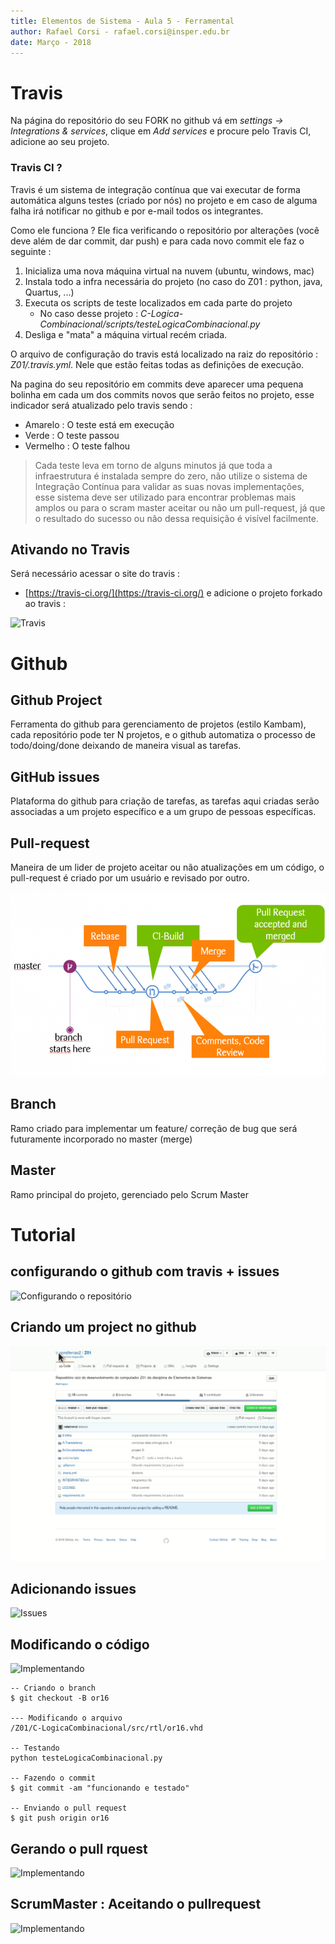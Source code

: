 ```yaml
---
title: Elementos de Sistema - Aula 5 - Ferramental
author: Rafael Corsi - rafael.corsi@insper.edu.br
date: Março - 2018
---
```


# Travis

Na página do repositório do seu FORK no github vá em *settings -> Integrations & services*, clique em *Add services* e procure pelo Travis CI, adicione ao seu projeto.

### Travis CI ?

Travis é um sistema de integração contínua que vai executar de forma automática alguns testes (criado por nós) no projeto e em caso de alguma falha irá notificar no github e por e-mail todos os integrantes.

Como ele funciona ? Ele fica verificando o repositório por alterações (você deve além de dar commit, dar push) e para cada novo commit ele faz o seguinte :

1. Inicializa uma nova máquina virtual na nuvem (ubuntu, windows, mac)
2. Instala todo a infra necessária do projeto (no caso do Z01 : python, java, Quartus, ...)
3. Executa os scripts de teste localizados em cada parte do projeto 
      - No caso desse projeto : *C-Logica-Combinacional/scripts/testeLogicaCombinacional.py*
4. Desliga e "mata" a máquina virtual recém criada.

O arquivo de configuração do travis está localizado na raiz do repositório : *Z01/.travis.yml*. Nele que estão feitas todas as definições de execução.

Na pagina do seu repositório em commits deve aparecer uma pequena bolinha em cada um dos commits novos que serão feitos no projeto, esse indicador será atualizado pelo travis sendo :

- Amarelo : O teste está em execução
- Verde : O teste passou
- Vermelho : O teste falhou

> Cada teste leva em torno de alguns minutos já que toda a infraestrutura é instalada sempre do zero, não utilize o sistema de Integração Contínua para validar as suas novas implementações, esse sistema deve ser utilizado para encontrar problemas mais amplos ou para o scram master aceitar ou não um pull-request, já que o resultado do sucesso ou não dessa requisição é visível facilmente.

## Ativando no Travis

Será necessário acessar o site do travis :

- [https://travis-ci.org/](https://travis-ci.org/) e adicione o projeto forkado ao travis :

![Travis](gifs/config-travis.gif)

# Github 

## Github Project

Ferramenta do github para gerenciamento de projetos (estilo Kambam), cada repositório pode ter N projetos, e o github automatiza o processo de todo/doing/done deixando de maneira visual as tarefas.

## GitHub issues

Plataforma do github para criação de tarefas, as tarefas aqui criadas serão associadas a um projeto específico e a um grupo de pessoas específicas.

## Pull-request

Maneira de um lider de projeto aceitar ou não atualizações em um código, o pull-request é criado por um usuário e revisado por outro.

![Pull-Request](gifs/pull-request.png)

## Branch

Ramo criado para implementar um feature/ correção de bug que será futuramente incorporado no master (merge)

## Master

Ramo principal do projeto, gerenciado pelo Scrum Master

# Tutorial

## configurando o github com travis + issues

![Configurando o repositório](gifs/travis1.gif)

## Criando um project no github

![Project](gifs/2-project.gif)

## Adicionando issues

![Issues](gifs/3-issues.gif)

## Modificando o código

![Implementando](gifs/4-push.gif)

```
-- Criando o branch
$ git checkout -B or16

--- Modificando o arquivo
/Z01/C-LogicaCombinacional/src/rtl/or16.vhd

-- Testando
python testeLogicaCombinacional.py

-- Fazendo o commit
$ git commit -am "funcionando e testado"

-- Enviando o pull request
$ git push origin or16

```

## Gerando o pull rquest

![Implementando](gifs/5-pullrequest.gif)

## ScrumMaster : Aceitando o pullrequest

![Implementando](gifs/6-acept.gif)
